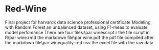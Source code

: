 # Red-Wine
Final project for harvardx data science professional certificate
Modeling with Random Forest an unbalanced dataset, using F1-meas to evaluate model perfomance
There are four files:\par
winescript.r  the file script in R\par
wine.rmd the markdown file\par
wine.pdf the pdf file compiled after the markdown file\par
winequality-red.csv the excel file with the raw data
